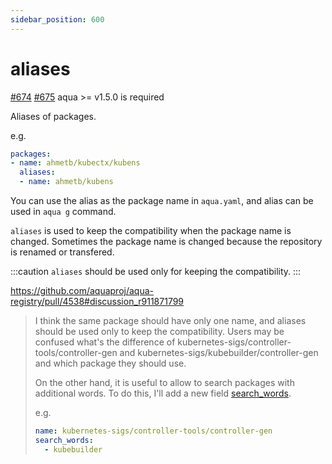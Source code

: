 ```yaml
---
sidebar_position: 600
---
```


# aliases

[#674](https://github.com/aquaproj/aqua/pull/674) [#675](https://github.com/aquaproj/aqua/pull/675) aqua >= v1.5.0 is required

Aliases of packages.

e.g.

```yaml
packages:
- name: ahmetb/kubectx/kubens
  aliases:
  - name: ahmetb/kubens
```

You can use the alias as the package name in `aqua.yaml`, and alias can be used in `aqua g` command.

`aliases` is used to keep the compatibility when the package name is changed.
Sometimes the package name is changed because the repository is renamed or transfered.

:::caution
`aliases` should be used only for keeping the compatibility.
:::

https://github.com/aquaproj/aqua-registry/pull/4538#discussion_r911871799

> I think the same package should have only one name, and aliases should be used only to keep the compatibility.
> Users may be confused what's the difference of kubernetes-sigs/controller-tools/controller-gen and kubernetes-sigs/kubebuilder/controller-gen and which package they should use.
> 
> On the other hand, it is useful to allow to search packages with additional words.
> To do this, I'll add a new field [search_words](search-words).
> 
> e.g.
> 
> ```yaml
> name: kubernetes-sigs/controller-tools/controller-gen
> search_words:
>   - kubebuilder
> ```
